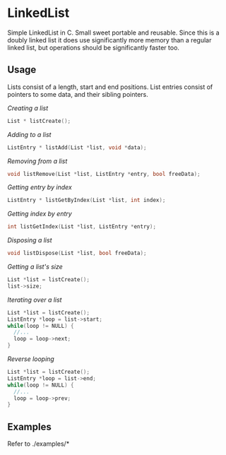 # LinkedList
Simple LinkedList in C. Small sweet portable and reusable.
Since this is a doubly linked list it does use significantly more memory than
a regular linked list, but operations should be significantly faster too.


## Usage
Lists consist of a length, start and end positions. List entries consist of
pointers to some data, and their sibling pointers.

*Creating a list*
```c
List * listCreate();
```

*Adding to a list*
```c
ListEntry * listAdd(List *list, void *data);
```

*Removing from a list*
```c
void listRemove(List *list, ListEntry *entry, bool freeData);
```

*Getting entry by index*
```c
ListEntry * listGetByIndex(List *list, int index);
```

*Getting index by entry*
```c
int listGetIndex(List *list, ListEntry *entry);
```

*Disposing a list*
```c
void listDispose(List *list, bool freeData);
```

*Getting a list's size*
```c
List *list = listCreate();
list->size;
```

*Iterating over a list*
```c
List *list = listCreate();
ListEntry *loop = list->start;
while(loop != NULL) {
  //...
  loop = loop->next;
}
```

*Reverse looping*
```c
List *list = listCreate();
ListEntry *loop = list->end;
while(loop != NULL) {
  //...
  loop = loop->prev;
}
```



## Examples
Refer to ./examples/*